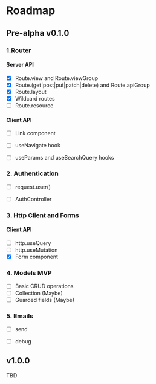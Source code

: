 # Roadmap

## Pre-alpha v0.1.0

### 1.Router

#### Server API

- [x] Route.view and Route.viewGroup
- [x] Route.(get|post|put|patch|delete) and Route.apiGroup
- [x] Route.layout
- [x] Wildcard routes
- [ ] Route.resource

#### Client API

- [ ] Link component
- [ ] useNavigate hook
- [ ] useParams and useSearchQuery hooks


### 2. Authentication 

- [ ] request.user()
- [ ] AuthController


### 3. Http Client and Forms

#### Client API

- [ ] http.useQuery
- [ ] http.useMutation
- [x] Form component

### 4. Models MVP

- [ ] Basic CRUD operations
- [ ] Collection (Maybe)
- [ ] Guarded fields (Maybe)

### 5. Emails

- [ ] send
- [ ] debug


## v1.0.0

TBD
